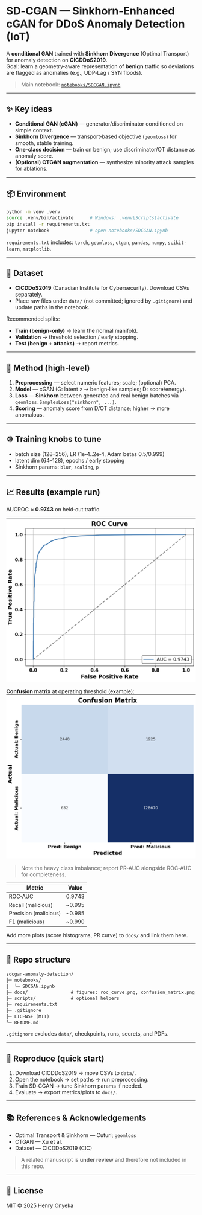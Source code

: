# SD‑CGAN — Sinkhorn‑Enhanced cGAN for DDoS Anomaly Detection (IoT)

A **conditional GAN** trained with **Sinkhorn Divergence** (Optimal Transport) for anomaly detection on **CICDDoS2019**.  
Goal: learn a geometry‑aware representation of **benign** traffic so deviations are flagged as anomalies (e.g., UDP‑Lag / SYN floods).

> Main notebook: [`notebooks/SDCGAN.ipynb`](notebooks/SDCGAN.ipynb)

---

## ✨ Key ideas
- **Conditional GAN (cGAN)** — generator/discriminator conditioned on simple context.
- **Sinkhorn Divergence** — transport‑based objective (`geomloss`) for smooth, stable training.
- **One‑class decision** — train on benign; use discriminator/OT distance as anomaly score.
- **(Optional) CTGAN augmentation** — synthesize minority attack samples for ablations.

---

## 📦 Environment
```bash
python -m venv .venv
source .venv/bin/activate      # Windows: .venv\Scripts\activate
pip install -r requirements.txt
jupyter notebook               # open notebooks/SDCGAN.ipynb
```

`requirements.txt` includes: `torch`, `geomloss`, `ctgan`, `pandas`, `numpy`, `scikit-learn`, `matplotlib`.

---

## 📂 Dataset
- **CICDDoS2019** (Canadian Institute for Cybersecurity). Download CSVs separately.
- Place raw files under `data/` (not committed; ignored by `.gitignore`) and update paths in the notebook.

Recommended splits:
- **Train (benign‑only)** → learn the normal manifold.
- **Validation** → threshold selection / early stopping.
- **Test (benign + attacks)** → report metrics.

---

## 🧠 Method (high‑level)
1. **Preprocessing** — select numeric features; scale; (optional) PCA.
2. **Model** — cGAN (G: latent `z` → benign‑like samples; D: score/energy).
3. **Loss** — **Sinkhorn** between generated and real benign batches via `geomloss.SamplesLoss("sinkhorn", ...)`.
4. **Scoring** — anomaly score from D/OT distance; higher ⇒ more anomalous.

---

## ⚙️ Training knobs to tune
- batch size (128–256), LR (1e‑4..2e‑4, Adam betas 0.5/0.999)
- latent dim (64–128), epochs / early stopping
- Sinkhorn params: `blur`, `scaling`, `p`

---

## 📈 Results (example run)
AUCROC ≈ **0.9743** on held‑out traffic.

![ROC](docs/roc_curve.png)

**Confusion matrix** at operating threshold (example):  
![Confusion Matrix](docs/confusion_matrix.png)

> Note the heavy class imbalance; report PR‑AUC alongside ROC‑AUC for completeness.

| Metric | Value |
|---|---|
| ROC‑AUC | 0.9743 |
| Recall (malicious) | ~0.995 |
| Precision (malicious) | ~0.985 |
| F1 (malicious) | ~0.990 |

Add more plots (score histograms, PR curve) to `docs/` and link them here.

---

## 🧰 Repo structure
```
sdcgan-anomaly-detection/
├─ notebooks/
│  └─ SDCGAN.ipynb
├─ docs/                # figures: roc_curve.png, confusion_matrix.png
├─ scripts/             # optional helpers
├─ requirements.txt
├─ .gitignore
├─ LICENSE (MIT)
└─ README.md
```

`.gitignore` excludes `data/`, checkpoints, runs, secrets, and PDFs.

---

## 🔁 Reproduce (quick start)
1. Download CICDDoS2019 → move CSVs to `data/`.
2. Open the notebook → set paths → run preprocessing.
3. Train SD‑CGAN → tune Sinkhorn params if needed.
4. Evaluate → export metrics/plots to `docs/`.

---

## 📚 References & Acknowledgements
- Optimal Transport & Sinkhorn — Cuturi; `geomloss`
- CTGAN — Xu et al.
- Dataset — CICDDoS2019 (CIC)

> A related manuscript is **under review** and therefore not included in this repo.

---

## 📄 License
MIT © 2025 Henry Onyeka
